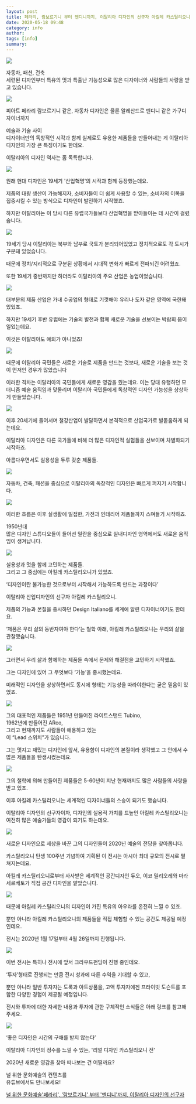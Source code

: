 ```yaml
---
layout: post
title: 페라리, 람보르기니 부터 멘디니까지, 이탈리아 디자인의 선구자 아킬레 카스틸리오니에 대한 이야기 
date: 2020-05-18 09:48
category: info
author: 
tags: [info]
summary: 
---
```



![](https://img1.daumcdn.net/thumb/R720x0/?fname=https%3A%2F%2Ft1.daumcdn.net%2Fliveboard%2Fcultureart4u%2F1b7adbefeefc4194b2511b622fa107ef.png)

자동차, 패션, 건축  
세련된 디자인부터 특유의 멋과 특출난 기능성으로 많은 디자이너와 사람들의 사랑을 받고 있습니다.  

![](https://img1.daumcdn.net/thumb/R720x0/?fname=https%3A%2F%2Ft1.daumcdn.net%2Fliveboard%2Fcultureart4u%2F7f04e2e91b1e4d03bb34b70e5dac94a1.png)

피아트 페라리 람보르기니 같은, 자동차 디자인은 물론 알레산드로 멘디니 같은 가구디자이너까지  
  
예술과 기술 사이  
디자이너만의 독창적인 시각과 함께 실제로도 유용한 제품들을 만들어내는 게 이탈리아 디자인의 가장 큰 특징이기도 한데요.  
  
이탈리아의 디자인 역사는 좀 독특합니다.  

![](https://img1.daumcdn.net/thumb/R720x0/?fname=https%3A%2F%2Ft1.daumcdn.net%2Fliveboard%2Fcultureart4u%2Fc30808e0b3914e40931553decf053a5a.png)

원래 현대 디자인은 19세기 '산업혁명'의 시작과 함께 등장했는데요.  
  
제품의 대량 생산이 가능해지자, 소비자들이 더 쉽게 사용할 수 있는, 소비자의 이목을 집중시킬 수 있는 방식으로 디자인이 발전하기 시작했죠.  
  
하지만 이탈리아는 이 당시 다른 유럽국가들보다 산업혁명을 받아들이는 데 시간이 걸렸습니다.  

![](https://img1.daumcdn.net/thumb/R720x0/?fname=https%3A%2F%2Ft1.daumcdn.net%2Fliveboard%2Fcultureart4u%2F66b020c45b7149868becfc5b4d9dc79d.png)

19세기 당시 이탈리아는 북부와 남부로 국토가 분리되어있었고 정치적으로도 각 도시가 구분돼 있었습니다.  
  
때문에 정치/지리적으로 구분된 상황에서 시대적 변화가 빠르게 전파되긴 어려웠죠.  
  
또한 19세기 중반까지만 하더라도 이탈리아의 주요 산업은 농업이었습니다.  

![](https://img1.daumcdn.net/thumb/R720x0/?fname=https%3A%2F%2Ft1.daumcdn.net%2Fliveboard%2Fcultureart4u%2Fd0219b65ae544465a01d70f37eefd5c7.png)

대부분의 제품 산업은 가내 수공업의 형태로 기껏해야 유리나 도자 같은 영역에 국한돼 있었죠.  
  
하지만 19세기 후반 유럽에는 기술의 발전과 함께 새로운 기술을 선보이는 박람회 붐이 일었는데요.  
  
이것은 이탈리아도 예외가 아니었죠!  

![](https://img1.daumcdn.net/thumb/R720x0/?fname=https%3A%2F%2Ft1.daumcdn.net%2Fliveboard%2Fcultureart4u%2Fe6ef8e048499483e9a3b75d859c7b71a.png)

때문에 이탈리아 국민들은 새로운 기술로 제품을 만드는 것보다, 새로운 기술을 보는 것이 먼저인 경우가 많았습니다  
  
이러한 격차는 이탈리아의 국민들에게 새로운 영감을 줬는데요. 이는 당대 유행하던 모더니즘 예술 움직임과 맞물리며 이탈리아 국민들에게 독창적인 디자인 가능성을 상상하게 만들었습니다.  

![](https://img1.daumcdn.net/thumb/R720x0/?fname=https%3A%2F%2Ft1.daumcdn.net%2Fliveboard%2Fcultureart4u%2Fd513560e950343519345f95edd20844f.png)

이후 20세기에 들어서며 철강산업이 발달하면서 본격적으로 산업국가로 발돋움하게 되는데요.  
  
이탈리아 디자인은 다른 국가들에 비해 더 많은 디자인적 실험들을 선보이며 차별화되기 시작하죠.  
  
아름다우면서도 실용성을 두루 갖춘 제품들.  

![](https://img1.daumcdn.net/thumb/R720x0/?fname=https%3A%2F%2Ft1.daumcdn.net%2Fliveboard%2Fcultureart4u%2F9f36c9039f8d48d9ac8585261bb29bb0.png)

자동차, 건축, 패션을 중심으로 이탈리아의 독창적인 디자인은 빠르게 퍼지기 시작합니다.  

![](https://img1.daumcdn.net/thumb/R720x0/?fname=https%3A%2F%2Ft1.daumcdn.net%2Fliveboard%2Fcultureart4u%2F53a0b853674d4003a4da413d7dc7f559.png)

이러한 흐름은 이후 실생활에 밀접한, 가전과 인테리어 제품들까지 스며들기 시작하죠.  
  
1950년대  
많은 디자인 스튜디오들이 들어선 밀란을 중심으로 실내디자인 영역에서도 새로운 움직임이 생겨납니다.  

![](https://img1.daumcdn.net/thumb/R720x0/?fname=https%3A%2F%2Ft1.daumcdn.net%2Fliveboard%2Fcultureart4u%2F4aeb3021cc5344f486744d70fb828fe4.png)

실용성과 멋을 함께 고민하는 제품들.  
그리고 그 중심에는 아킬레 카스틸리오니가 있었죠.  
  
‘디자인이란 불가능한 것으로부터 시작해서 가능하도록 만드는 과정이다’  
  
이탈리아 산업디자인의 선구자 아킬레 카스틸리오니.  
  
제품의 기능과 본질을 중시하던 Design Italiano를 세계에 알린 디자이너이기도 한데요.  
  
‘제품은 우리 삶의 동반자여야 한다’는 철학 아래, 아킬레 카스틸리오니는 우리의 삶을 관찰했습니다.  

![](https://img1.daumcdn.net/thumb/R720x0/?fname=https%3A%2F%2Ft1.daumcdn.net%2Fliveboard%2Fcultureart4u%2F6188792919c54f98a88feeaa376ea567.png)

그러면서 우리 삶과 함께하는 제품들 속에서 문제와 해결점을 고민하기 시작했죠.  
  
그는 디자인에 있어 그 무엇보다 ‘기능’을 중시했는데요.  
  
미래적인 디자인을 상상하면서도 동시에 형태는 기능성을 따라야한다는 굳은 믿음이 있었죠.  

![](https://img1.daumcdn.net/thumb/R720x0/?fname=https%3A%2F%2Ft1.daumcdn.net%2Fliveboard%2Fcultureart4u%2Fb7e26a0a90dd4559908954e82500240d.png)

그의 대표적인 제품들은 1951년 만들어진 라이트스탠드 Tubino,  
1962년에 만들어진 ARco,  
그리고 현재까지도 사람들이 애용하고 있는  
이 “Lead 스위치”가 있습니다.  
  
그는 멋지고 재밌는 디자인에 앞서, 유용함이 디자인의 본질이라 생각했고 그 안에서 수많은 제품들을 탄생시켰는데요.  

![](https://img1.daumcdn.net/thumb/R720x0/?fname=https%3A%2F%2Ft1.daumcdn.net%2Fliveboard%2Fcultureart4u%2F70fc6ff67a284c16b484542de9bc362e.png)

그의 철학에 의해 만들어진 제품들은 5-60년이 지난 현재까지도 많은 사람들의 사랑을 받고 있죠.  
  
이후 아킬레 카스틸리오니는 세계적인 디자이너들의 스승이 되기도 했습니다.  
  
이탈리아 디자인의 선구자이자, 디자인의 실용적 가치를 드높인 아킬레 카스틸리오니는 여전히 많은 예술가들의 영감이 되기도 하는데요.  

![](https://img1.daumcdn.net/thumb/R720x0/?fname=https%3A%2F%2Ft1.daumcdn.net%2Fliveboard%2Fcultureart4u%2F1829679837194d25825288c9cb3da285.png)

새로운 디자인으로 세상을 바꾼 그의 디자인들이 2020년 예술의 전당을 찾아옵니다.  
  
카스틸리오니 탄생 100주년 기념하여 기획된 이 전시는 아시아 최대 규모의 전시로 펼쳐지는데요.  
  
아킬레 카스틸리오니로부터 사사받은 세계적인 공간디자인 듀오, 이코 밀리오레와 마라 세르베토가 직접 공간 디자인을 맡았습니다.  

![](https://img1.daumcdn.net/thumb/R720x0/?fname=https%3A%2F%2Ft1.daumcdn.net%2Fliveboard%2Fcultureart4u%2F91be7de1f70540b49a83d5cccae15914.png)

때문에 아킬레 카스틸리오니의 디자인이 가진 특유의 아우라를 온전히 느낄 수 있죠.  
  
뿐만 아니라 아킬레 카스틸리오니의 제품들을 직접 체험할 수 있는 공간도 제공될 예정인데요.  
  
전시는 2020년 1월 17일부터 4월 26일까지 진행됩니다.  

![](https://img1.daumcdn.net/thumb/R720x0/?fname=https%3A%2F%2Ft1.daumcdn.net%2Fliveboard%2Fcultureart4u%2F0e63f3f36ead4b9db3688ca05680179f.png)

이번 전시는 특히나 전시에 앞서 크라우드펀딩이 진행 중인데요.  
  
‘투자’형태로 진행되는 만큼 전시 성과에 따른 수익을 기대할 수 있고,  
  
뿐만 아니라 일반 투자자는 도록과 아트상품을, 고액 투자자에겐 프라이빗 도슨트를 포함한 다양한 경험이 제공될 예정입니다.  
  
전시와 투자에 대한 자세한 내용과 투자에 관한 구체적인 소식들은 아래 링크를 참고해주세요.  

![](https://img1.daumcdn.net/thumb/R720x0/?fname=https%3A%2F%2Ft1.daumcdn.net%2Fliveboard%2Fcultureart4u%2F3eac8fca87654ae4a4507932eb785e8a.png)

‘좋은 디자인은 시간의 구애를 받지 않는다’  
  
이탈리아 디자인의 정수를 느낄 수 있는, '리얼 디자인 카스틸리오니 전'  
  
2020년 새로운 영감을 찾아 떠나보는 건 어떨까요?  

널 위한 문화예술의 컨텐츠를  
유튜브에서도 만나보세요!  

[널 위한 문화예술&#39;페라리&#39;, &#39;람보르기니&#39; 부터 &#39;멘디니&#39;까지, 이탈리아 디자인의 선구자](https://www.youtube.com/watch?v=un0kbxiu2Bo)
